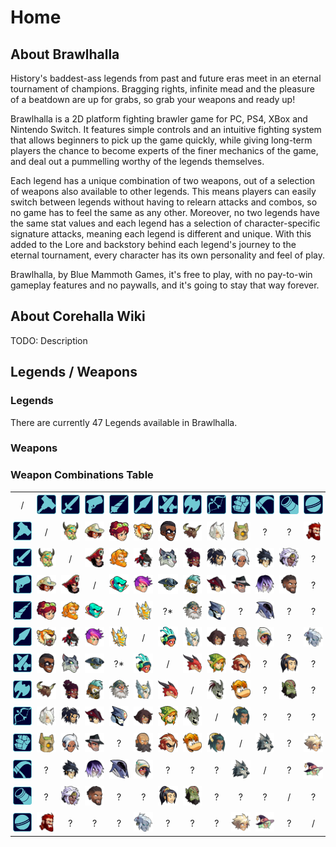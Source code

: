 # Home

## About Brawlhalla

History's baddest-ass legends from past and future eras meet in an eternal tournament of champions. Bragging rights, infinite mead and the pleasure of a beatdown are up for grabs, so grab your weapons and ready up!<br>

Brawlhalla is a 2D platform fighting brawler game for PC, PS4, XBox and Nintendo Switch. It features simple controls and an intuitive fighting system that allows beginners to pick up the game quickly, while giving long-term players the chance to become experts of the finer mechanics of the game, and deal out a pummelling worthy of the legends themselves.<br>

Each legend has a unique combination of two weapons, out of a selection of weapons also available to other legends. This means players can easily switch between legends without having to relearn attacks and combos, so no game has to feel the same as any other. Moreover, no two legends have the same stat values and each legend has a selection of character-specific signature attacks, meaning each legend is different and unique. With this added to the Lore and backstory behind each legend's journey to the eternal tournament, every character has its own personality and feel of play.<br>

Brawlhalla, by Blue Mammoth Games, it's free to play, with no pay-to-win gameplay features and no paywalls, and it's going to stay that way forever.<br>

## About Corehalla Wiki

TODO: Description

## Legends / Weapons

<WeaponsComboTable/>

### Legends

There are currently 47 Legends available in Brawlhalla.
<div>

</div>

### Weapons

### Weapon Combinations Table
<table style="text-align:center">
    <tr>
        <td style="padding: 4px;">/</td>
        <td style="padding: 4px;"><img src="/assets/images/icons/weapons/Hammer.png" alt="Hammer" width="48px" height="auto"></td>
        <td style="padding: 4px;"><img src="/assets/images/icons/weapons/Sword.png" alt="Sword" width="48px" height="auto"></td>
        <td style="padding: 4px;"><img src="/assets/images/icons/weapons/Blasters.png" alt="Blasters" width="48px" height="auto"></td>
        <td style="padding: 4px;"><img src="/assets/images/icons/weapons/Rocket Lance.png" alt="Rocket Lance" width="48px" height="auto"></td>
        <td style="padding: 4px;"><img src="/assets/images/icons/weapons/Spear.png" alt="Spear" width="48px" height="auto"></td>
        <td style="padding: 4px;"><img src="/assets/images/icons/weapons/Katars.png" alt="Katars" width="48px" height="auto"></td>
        <td style="padding: 4px;"><img src="/assets/images/icons/weapons/Axe.png" alt="Axe" width="48px" height="auto"></td>
        <td style="padding: 4px;"><img src="/assets/images/icons/weapons/Bow.png" alt="Bow" width="48px" height="auto"></td>
        <td style="padding: 4px;"><img src="/assets/images/icons/weapons/Gauntlets.png" alt="Gauntlets" width="48px" height="auto"></td>
        <td style="padding: 4px;"><img src="/assets/images/icons/weapons/Scythe.png" alt="ScytheScythe" width="48px" height="auto"></td>
        <td style="padding: 4px;"><img src="/assets/images/icons/weapons/Cannon.png" alt="Cannon" width="48px" height="auto"></td>
        <td style="padding: 4px;"><img src="/assets/images/icons/weapons/Orb.png" alt="Orb" width="48px" height="auto"></td>
    </tr>
    <tr>
        <td style="padding: 4px;"><img src="/assets/images/icons/weapons/Hammer.png" alt="Hammer" width="48px" height="auto"></td>
        <td style="padding: 4px;">/</td>
        <td style="padding: 4px;"><img src="/assets/images/icons/legends/bodvar.png" alt="Bodvar" width="48px" height="auto"></td>
        <td style="padding: 4px;"><img src="/assets/images/icons/legends/cassidy.png" alt="Cassidy" width="48px" height="auto"></td>
        <td style="padding: 4px;"><img src="/assets/images/icons/legends/scarlet.png" alt="Scarlet" width="48px" height="auto"></td>
        <td style="padding: 4px;"><img src="/assets/images/icons/legends/gnash.png" alt="Gnash" width="48px" height="auto"></td>
        <td style="padding: 4px;"><img src="/assets/images/icons/legends/sentinel.png" alt="Sentinel" width="48px" height="auto"></td>
        <td style="padding: 4px;"><img src="/assets/images/icons/legends/teros.png" alt="Teros" width="48px" height="auto"></td>
        <td style="padding: 4px;"><img src="/assets/images/icons/legends/yumiko.png" alt="Yumiko" width="48px" height="auto"></td>
        <td style="padding: 4px;"><img src="/assets/images/icons/legends/kor.png" alt="Kor" width="48px" height="auto"></td>
        <td style="padding: 4px;">?</td>
        <td style="padding: 4px;">?</td>
        <td style="padding: 4px;"><img src="/assets/images/icons/legends/thor.png" alt="Thor" width="48px" height="auto"></td>
    </tr>
    <tr>
        <td style="padding: 4px;"><img src="/assets/images/icons/weapons/Sword.png" alt="Sword" width="48px" height="auto"></td>
        <td style="padding: 4px;"><img src="/assets/images/icons/legends/bodvar.png" alt="Bodvar" width="48px" height="auto"></td>
        <td style="padding: 4px;">/</td>
        <td style="padding: 4px;"><img src="/assets/images/icons/legends/thatch.png" alt="Thatch" width="48px" height="auto"></td>
        <td style="padding: 4px;"><img src="/assets/images/icons/legends/sir roland.png" alt="Sir Roland" width="48px" height="auto"></td>
        <td style="padding: 4px;"><img src="/assets/images/icons/legends/hattori.png" alt="Hattori" width="48px" height="auto"></td>
        <td style="padding: 4px;"><img src="/assets/images/icons/legends/asuri.png" alt="Asuri" width="48px" height="auto"></td>
        <td style="padding: 4px;"><img src="/assets/images/icons/legends/jhala.png" alt="Jhala" width="48px" height="auto"></td>
        <td style="padding: 4px;"><img src="/assets/images/icons/legends/koji.png" alt="Koji" width="48px" height="auto"></td>
        <td style="padding: 4px;"><img src="/assets/images/icons/legends/val.png" alt="Val" width="48px" height="auto"></td>
        <td style="padding: 4px;"><img src="/assets/images/icons/legends/jiro.png" alt="Jiro" width="48px" height="auto"></td>
        <td style="padding: 4px;"><img src="/assets/images/icons/legends/sidra.png" alt="Sidra" width="48px" height="auto"></td>
        <td style="padding: 4px;">?</td>
    </tr>
    <tr>
        <td style="padding: 4px;"><img src="/assets/images/icons/weapons/Blasters.png" alt="Blasters" width="48px" height="auto"></td>
        <td style="padding: 4px;"><img src="/assets/images/icons/legends/cassidy.png" alt="Cassidy" width="48px" height="auto"></td>
        <td style="padding: 4px;"><img src="/assets/images/icons/legends/thatch.png" alt="Thatch" width="48px" height="auto"></td>
        <td style="padding: 4px;">/</td>
        <td style="padding: 4px;"><img src="/assets/images/icons/legends/lord vraxx.png" alt="Lord Vraxx" width="48px" height="auto"></td>
        <td style="padding: 4px;"><img src="/assets/images/icons/legends/ada.png" alt="Ada" width="48px" height="auto"></td>
        <td style="padding: 4px;"><img src="/assets/images/icons/legends/lucien.png" alt="Lucien" width="48px" height="auto"></td>
        <td style="padding: 4px;"><img src="/assets/images/icons/legends/barraza.png" alt="Barraza" width="48px" height="auto"></td>
        <td style="padding: 4px;"><img src="/assets/images/icons/legends/diana.png" alt="Diana" width="48px" height="auto"></td>
        <td style="padding: 4px;"><img src="/assets/images/icons/legends/cross.png" alt="Cross" width="48px" height="auto"></td>
        <td style="padding: 4px;"><img src="/assets/images/icons/legends/nix.png" alt="Nix" width="48px" height="auto"></td>
        <td style="padding: 4px;"><img src="/assets/images/icons/legends/isaiah.png" alt="Isaiah" width="48px" height="auto"></td>
        <td style="padding: 4px;">?</td>
    </tr>
    <tr>
        <td style="padding: 4px;"><img src="/assets/images/icons/weapons/Rocket Lance.png" alt="Rocket Lance" width="48px" height="auto"></td>
        <td style="padding: 4px;"><img src="/assets/images/icons/legends/scarlet.png" alt="Scarlet" width="48px" height="auto"></td>
        <td style="padding: 4px;"><img src="/assets/images/icons/legends/sir roland.png" alt="Sir Roland" width="48px" height="auto"></td>
        <td style="padding: 4px;"><img src="/assets/images/icons/legends/lord vraxx.png" alt="Lord Vraxx" width="48px" height="auto"></td>
        <td style="padding: 4px;">/</td>
        <td style="padding: 4px;"><img src="/assets/images/icons/legends/orion.png" alt="Orion" width="48px" height="auto"></td>
        <td style="padding: 4px;">?*</td>
        <td style="padding: 4px;"><img src="/assets/images/icons/legends/ulgrim.png" alt="Ulgrim" width="48px" height="auto"></td>
        <td style="padding: 4px;"><img src="/assets/images/icons/legends/vector.png" alt="Vector" width="48px" height="auto"></td>
        <td style="padding: 4px;">?</td>
        <td style="padding: 4px;"><img src="/assets/images/icons/legends/artemis.png" alt="Artemis" width="48px" height="auto"></td>
        <td style="padding: 4px;">?</td>
        <td style="padding: 4px;">?</td>
    </tr>
    <tr>
        <td style="padding: 4px;"><img src="/assets/images/icons/weapons/Spear.png" alt="Spear" width="48px" height="auto"></td>
        <td style="padding: 4px;"><img src="/assets/images/icons/legends/gnash.png" alt="Gnash" width="48px" height="auto"></td>
        <td style="padding: 4px;"><img src="/assets/images/icons/legends/hattori.png" alt="Hattori" width="48px" height="auto"></td>
        <td style="padding: 4px;"><img src="/assets/images/icons/legends/ada.png" alt="Ada" width="48px" height="auto"></td>
        <td style="padding: 4px;"><img src="/assets/images/icons/legends/orion.png" alt="Orion" width="48px" height="auto"></td>
        <td style="padding: 4px;">/</td>
        <td style="padding: 4px;"><img src="/assets/images/icons/legends/queen nai.png" alt="Queen Nai" width="48px" height="auto"></td>
        <td style="padding: 4px;"><img src="/assets/images/icons/legends/brynn.png" alt="Brynn" width="48px" height="auto"></td>
        <td style="padding: 4px;"><img src="/assets/images/icons/legends/kaya.png" alt="Kaya" width="48px" height="auto"></td>
        <td style="padding: 4px;"><img src="/assets/images/icons/legends/wu shang.png" alt="Wu Shang" width="48px" height="auto"></td>
        <td style="padding: 4px;"><img src="/assets/images/icons/legends/mirage.png" alt="Mirage" width="48px" height="auto"></td>
        <td style="padding: 4px;">?</td>
        <td style="padding: 4px;"><img src="/assets/images/icons/legends/dusk.png" alt="Dusk" width="48px" height="auto"></td>
    </tr>
    <tr>
        <td style="padding: 4px;"><img src="/assets/images/icons/weapons/Katars.png" alt="Katars" width="48px" height="auto"></td>
        <td style="padding: 4px;"><img src="/assets/images/icons/legends/sentinel.png" alt="Sentinel" width="48px" height="auto"></td>
        <td style="padding: 4px;"><img src="/assets/images/icons/legends/asuri.png" alt="Asuri" width="48px" height="auto"></td>
        <td style="padding: 4px;"><img src="/assets/images/icons/legends/lucien.png" alt="Lucien" width="48px" height="auto"></td>
        <td style="padding: 4px;">?*</td>
        <td style="padding: 4px;"><img src="/assets/images/icons/legends/queen nai.png" alt="Queen Nai" width="48px" height="auto"></td>
        <td style="padding: 4px;">/</td>
        <td style="padding: 4px;"><img src="/assets/images/icons/legends/ragnir.png" alt="Ragnir" width="48px" height="auto"></td>
        <td style="padding: 4px;"><img src="/assets/images/icons/legends/ember.png" alt="Ember" width="48px" height="auto"></td>
        <td style="padding: 4px;"><img src="/assets/images/icons/legends/caspian.png" alt="Caspian" width="48px" height="auto"></td>
        <td style="padding: 4px;">?</td>
        <td style="padding: 4px;"><img src="/assets/images/icons/legends/lin fei.png" alt="Lin Fei" width="48px" height="auto"></td>
        <td style="padding: 4px;">?</td>
    </tr>
    <tr>
        <td style="padding: 4px;"><img src="/assets/images/icons/weapons/Axe.png" alt="Axe" width="48px" height="auto"></td>
        <td style="padding: 4px;"><img src="/assets/images/icons/legends/teros.png" alt="Teros" width="48px" height="auto"></td>
        <td style="padding: 4px;"><img src="/assets/images/icons/legends/jhala.png" alt="Jhala" width="48px" height="auto"></td>
        <td style="padding: 4px;"><img src="/assets/images/icons/legends/barraza.png" alt="Barraza" width="48px" height="auto"></td>
        <td style="padding: 4px;"><img src="/assets/images/icons/legends/ulgrim.png" alt="Ulgrim" width="48px" height="auto"></td>
        <td style="padding: 4px;"><img src="/assets/images/icons/legends/brynn.png" alt="Brynn" width="48px" height="auto"></td>
        <td style="padding: 4px;"><img src="/assets/images/icons/legends/ragnir.png" alt="Ragnir" width="48px" height="auto"></td>
        <td style="padding: 4px;">/</td>
        <td style="padding: 4px;"><img src="/assets/images/icons/legends/azoth.png" alt="Azoth" width="48px" height="auto"></td>
        <td style="padding: 4px;"><img src="/assets/images/icons/legends/rayman.png" alt="Rayman" width="48px" height="auto"></td>
        <td style="padding: 4px;">?</td>
        <td style="padding: 4px;"><img src="/assets/images/icons/legends/xull.png" alt="Xull" width="48px" height="auto"></td>
        <td style="padding: 4px;">?</td>
    </tr>
    <tr>
        <td style="padding: 4px;"><img src="/assets/images/icons/weapons/Bow.png" alt="Bow" width="48px" height="auto"></td>
        <td style="padding: 4px;"><img src="/assets/images/icons/legends/yumiko.png" alt="Yumiko" width="48px" height="auto"></td>
        <td style="padding: 4px;"><img src="/assets/images/icons/legends/koji.png" alt="Koji" width="48px" height="auto"></td>
        <td style="padding: 4px;"><img src="/assets/images/icons/legends/diana.png" alt="Diana" width="48px" height="auto"></td>
        <td style="padding: 4px;"><img src="/assets/images/icons/legends/vector.png" alt="Vector" width="48px" height="auto"></td>
        <td style="padding: 4px;"><img src="/assets/images/icons/legends/kaya.png" alt="Kaya" width="48px" height="auto"></td>
        <td style="padding: 4px;"><img src="/assets/images/icons/legends/ember.png" alt="Ember" width="48px" height="auto"></td>
        <td style="padding: 4px;"><img src="/assets/images/icons/legends/azoth.png" alt="Azoth" width="48px" height="auto"></td>
        <td style="padding: 4px;">/</td>
        <td style="padding: 4px;"><img src="/assets/images/icons/legends/zariel.png" alt="Zariel" width="48px" height="auto"></td>
        <td style="padding: 4px;">?</td>
        <td style="padding: 4px;">?</td>
        <td style="padding: 4px;">?</td>
    </tr>
    <tr>
        <td style="padding: 4px;"><img src="/assets/images/icons/weapons/Gauntlets.png" alt="Gauntlets" width="48px" height="auto"></td>
        <td style="padding: 4px;"><img src="/assets/images/icons/legends/kor.png" alt="Kor" width="48px" height="auto"></td>
        <td style="padding: 4px;"><img src="/assets/images/icons/legends/val.png" alt="Val" width="48px" height="auto"></td>
        <td style="padding: 4px;"><img src="/assets/images/icons/legends/cross.png" alt="Cross" width="48px" height="auto"></td>
        <td style="padding: 4px;">?</td>
        <td style="padding: 4px;"><img src="/assets/images/icons/legends/wu shang.png" alt="Wu Shang" width="48px" height="auto"></td>
        <td style="padding: 4px;"><img src="/assets/images/icons/legends/caspian.png" alt="Caspian" width="48px" height="auto"></td>
        <td style="padding: 4px;"><img src="/assets/images/icons/legends/rayman.png" alt="Rayman" width="48px" height="auto"></td>
        <td style="padding: 4px;"><img src="/assets/images/icons/legends/zariel.png" alt="Zariel" width="48px" height="auto"></td>
        <td style="padding: 4px;">/</td>
        <td style="padding: 4px;"><img src="/assets/images/icons/legends/mordex.png" alt="Mordex" width="48px" height="auto"></td>
        <td style="padding: 4px;">?</td>
        <td style="padding: 4px;"><img src="/assets/images/icons/legends/petra.png" alt="Petra" width="48px" height="auto"></td>
    </tr>
    <tr>
        <td style="padding: 4px;"><img src="/assets/images/icons/weapons/Scythe.png" alt="Scythe" width="48px" height="auto"></td>
        <td style="padding: 4px;">?</td>
        <td style="padding: 4px;"><img src="/assets/images/icons/legends/jiro.png" alt="Jiro" width="48px" height="auto"></td>
        <td style="padding: 4px;"><img src="/assets/images/icons/legends/nix.png" alt="Nix" width="48px" height="auto"></td>
        <td style="padding: 4px;"><img src="/assets/images/icons/legends/artemis.png" alt="Artemis" width="48px" height="auto"></td>
        <td style="padding: 4px;"><img src="/assets/images/icons/legends/mirage.png" alt="Mirage" width="48px" height="auto"></td>
        <td style="padding: 4px;">?</td>
        <td style="padding: 4px;">?</td>
        <td style="padding: 4px;">?</td>
        <td style="padding: 4px;"><img src="/assets/images/icons/legends/mordex.png" alt="Mordex" width="48px" height="auto"></td>
        <td style="padding: 4px;">/</td>
        <td style="padding: 4px;">?</td>
        <td style="padding: 4px;"><img src="/assets/images/icons/legends/fait.png" alt="Fait" width="48px" height="auto"></td>
    </tr>
    <tr>
        <td style="padding: 4px;"><img src="/assets/images/icons/weapons/Cannon.png" alt="Cannon" width="48px" height="auto"></td>
        <td style="padding: 4px;">?</td>
        <td style="padding: 4px;"><img src="/assets/images/icons/legends/sidra.png" alt="Sidra" width="48px" height="auto"></td>
        <td style="padding: 4px;"><img src="/assets/images/icons/legends/isaiah.png" alt="Isaiah" width="48px" height="auto"></td>
        <td style="padding: 4px;">?</td>
        <td style="padding: 4px;">?</td>
        <td style="padding: 4px;"><img src="/assets/images/icons/legends/lin fei.png" alt="Lin Fei" width="48px" height="auto"></td>
        <td style="padding: 4px;"><img src="/assets/images/icons/legends/xull.png" alt="Xull" width="48px" height="auto"></td>
        <td style="padding: 4px;">?</td>
        <td style="padding: 4px;">?</td>
        <td style="padding: 4px;">?</td>
        <td style="padding: 4px;">/</td>
        <td style="padding: 4px;">?</td>
    </tr>
    <tr>
        <td style="padding: 4px;"><img src="/assets/images/icons/weapons/Orb.png" alt="Orb" width="48px" height="auto"></td>
        <td style="padding: 4px;"><img src="/assets/images/icons/legends/thor.png" alt="Thor" width="48px" height="auto"></td>
        <td style="padding: 4px;">?</td>
        <td style="padding: 4px;">?</td>
        <td style="padding: 4px;">?</td>
        <td style="padding: 4px;"><img src="/assets/images/icons/legends/dusk.png" alt="Dusk" width="48px" height="auto"></td>
        <td style="padding: 4px;">?</td>
        <td style="padding: 4px;">?</td>
        <td style="padding: 4px;">?</td>
        <td style="padding: 4px;"><img src="/assets/images/icons/legends/petra.png" alt="Petra" width="48px" height="auto"></td>
        <td style="padding: 4px;"><img src="/assets/images/icons/legends/fait.png" alt="Fait" width="48px" height="auto"></td>
        <td style="padding: 4px;">?</td>
        <td style="padding: 4px;">/</td>
    </tr>
</table>